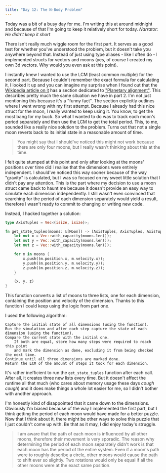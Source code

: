 ```yaml
---
title: "Day 12: The N-Body Problem"
---
```


Today was a bit of a busy day for me. I'm writing this at around midnight and because of that I'm going to keep it relatively short for today. *Narrator: He didn't keep it short*

There isn't really much wiggle room for the first part. It serves as a good test for whether you've understood the problem, but it doesn't take you anywhere beyond that.
Instead of just using type aliases - like I often do - I implemented structs for vectors and moons (yes, of course I created my own 3d vectors. Why would you even ask at this point).

I instantly knew I wanted to use the LCM (least common multiple) for the second part. Because I couldn't remember the exact formula for calculating it, I looked it up and you can imagine my surprise when I found out that the [Wikipedia article on it](https://en.wikipedia.org/wiki/Least_common_multiple) has a section dedicated to ["Planetary alignment"](https://en.wikipedia.org/wiki/Least_common_multiple#Planetary_alignment). This describes pretty much the same situation we have in part 2.
I'm not just mentioning this because it's a "funny fact". The section explicitly outlines where I went wrong with my first attempt.
Because I already had this nice struct for the moon, I really wanted to keep using it. You know, to get the most bang for my buck. So what I wanted to do was to track each moon's period separately and then use the LCM to get the total period.
This, to me, sounded like a really nice solution to the problem. Turns out that not a single moon reverts back to its initial state in a reasonable amount of time.

> You might say that I should've noticed this might not work because there are only four moons, but I really wasn't thinking about this at the time.

I felt quite stumped at this point and only after looking at the moons' positions over time did I realise that the dimensions were entirely independent. I should've noticed this way sooner because of the way "gravity" is calculated, but I was so focused on my sweet little solution that I didn't pay any attention.
This is the part where my decision to use a moon struct came back to haunt me because it doesn't provide an easy way to simulate each dimension independently.
I still wasn't even convinced that searching for the period of each dimension separately would yield a result, therefore I wasn't ready to commit to changing or writing new code.

Instead, I hacked together a solution:

```rust
type AxisTuples = Vec<(isize, isize)>;

fn get_state_tuples(moons: &[Moon]) -> (AxisTuples, AxisTuples, AxisTuples) {
    let mut x = Vec::with_capacity(moons.len());
    let mut y = Vec::with_capacity(moons.len());
    let mut z = Vec::with_capacity(moons.len());

    for m in moons {
        x.push((m.position.x, m.velocity.x));
        y.push((m.position.y, m.velocity.y));
        z.push((m.position.z, m.velocity.z));
    }

    (x, y, z)
}
```

This function converts a list of moons to three lists, one for each dimension, containing the position and velocity of the dimension.
Thanks to this function I could keep using the logic from part one.

I used the following algorithm:

```
Capture the initial state of all dimensions (using the function).
Run the simulation and after each step capture the state of each dimension (using the function).
Compare the current state with the initial one.
    If both are equal, store how many steps were required to reach this point
    and mark the dimension as done, excluding it from being checked the next time.
Continue until all three dimensions are marked done.
Return the LCM of the amount of steps it took for each dimension.
```

It's rather inefficient to run the `get_state_tuples` function after each call. After all, it creates three new lists every time. But it doesn't affect the runtime all that much (who cares about memory usage these days *cough cough*) and it does make things a whole lot easier for me, so I didn't bother with another approach.

I'm honestly kind of disappointed that it came down to the dimensions. Obviously I'm biased because of the way I implemented the first part, but I think getting the period of each moon would have made for a better puzzle. Now that I think about it, there might be other ways to solve this puzzle that I just couldn't come up with.
Be that as it may, I did enjoy today's struggle.

> I am aware that the path of each moon is influenced by all other moons, therefore their movement is very sporadic.
> The reason why determining the period of each moon separately didn't work is that each moon has the period of the entire system.
> Even if a moon's path were to roughly describe a circle, other moons would cause the path to shift ever so slightly. Two rotations would only be equal if all the other moons were at the exact same position.
